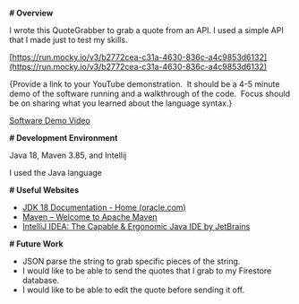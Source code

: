 **# Overview**

I wrote this QuoteGrabber to grab a quote from an API. I used a simple API that I made just to test my skills.

[https://run.mocky.io/v3/b2772cea-c31a-4630-836c-a4c9853d6132](https://run.mocky.io/v3/b2772cea-c31a-4630-836c-a4c9853d6132)

{Provide a link to your YouTube demonstration.  It should be a 4-5 minute demo of the software running and a walkthrough of the code.  Focus should be on sharing what you learned about the language syntax.}

[Software Demo Video](http://youtube.link.goes.here)

**# Development Environment**

Java 18, Maven 3.85, and Intellij

I used the Java language

**# Useful Websites**

- [JDK 18 Documentation - Home (oracle.com)](https://docs.oracle.com/en/java/javase/18/index.html)
- [Maven – Welcome to Apache Maven](https://maven.apache.org/)
- [IntelliJ IDEA: The Capable & Ergonomic Java IDE by JetBrains](https://www.jetbrains.com/idea/)

**# Future Work**

- JSON parse the string to grab specific pieces of the string.
- I would like to be able to send the quotes that I grab to my Firestore database.
- I would like to be able to edit the quote before sending it off.
